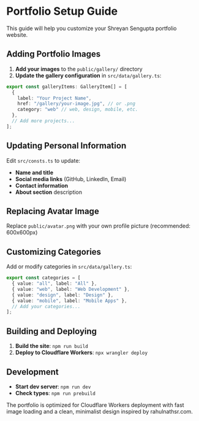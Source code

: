 # Portfolio Setup Guide

This guide will help you customize your Shreyan Sengupta portfolio website.

## Adding Portfolio Images

1. **Add your images** to the `public/gallery/` directory
2. **Update the gallery configuration** in `src/data/gallery.ts`:

```typescript
export const galleryItems: GalleryItem[] = [
  {
    label: "Your Project Name",
    href: "/gallery/your-image.jpg", // or .png
    category: "web" // web, design, mobile, etc.
  },
  // Add more projects...
];
```

## Updating Personal Information

Edit `src/consts.ts` to update:

- **Name and title**
- **Social media links** (GitHub, LinkedIn, Email)
- **Contact information**
- **About section** description

## Replacing Avatar Image

Replace `public/avatar.png` with your own profile picture (recommended: 600x600px)

## Customizing Categories

Add or modify categories in `src/data/gallery.ts`:

```typescript
export const categories = [
  { value: "all", label: "All" },
  { value: "web", label: "Web Development" },
  { value: "design", label: "Design" },
  { value: "mobile", label: "Mobile Apps" },
  // Add your categories...
];
```

## Building and Deploying

1. **Build the site**: `npm run build`
2. **Deploy to Cloudflare Workers**: `npx wrangler deploy`

## Development

- **Start dev server**: `npm run dev`
- **Check types**: `npm run prebuild`

The portfolio is optimized for Cloudflare Workers deployment with fast image loading and a clean, minimalist design inspired by rahulnathsr.com.